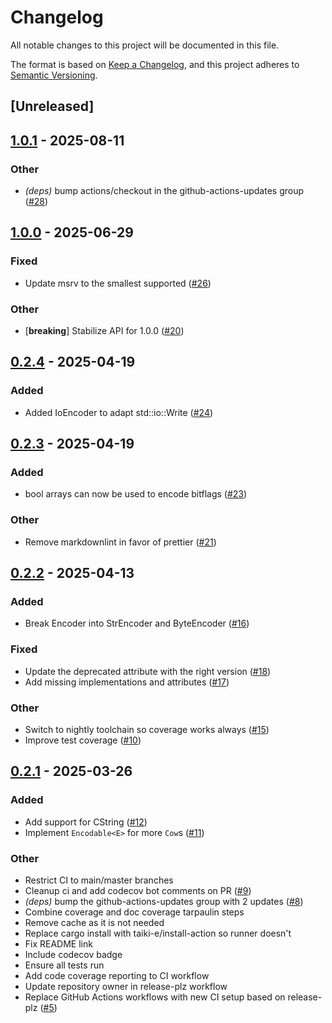 # Changelog

All notable changes to this project will be documented in this file.

The format is based on [Keep a Changelog](https://keepachangelog.com/en/1.0.0/),
and this project adheres to [Semantic Versioning](https://semver.org/spec/v2.0.0.html).

## [Unreleased]

## [1.0.1](https://github.com/Altair-Bueno/encode/compare/v1.0.0...v1.0.1) - 2025-08-11

### Other

- *(deps)* bump actions/checkout in the github-actions-updates group ([#28](https://github.com/Altair-Bueno/encode/pull/28))

## [1.0.0](https://github.com/Altair-Bueno/encode/compare/v0.2.4...v1.0.0) - 2025-06-29

### Fixed

- Update msrv to the smallest supported ([#26](https://github.com/Altair-Bueno/encode/pull/26))

### Other

- [**breaking**] Stabilize API for 1.0.0 ([#20](https://github.com/Altair-Bueno/encode/pull/20))

## [0.2.4](https://github.com/Altair-Bueno/encode/compare/v0.2.3...v0.2.4) - 2025-04-19

### Added

- Added IoEncoder to adapt std::io::Write ([#24](https://github.com/Altair-Bueno/encode/pull/24))

## [0.2.3](https://github.com/Altair-Bueno/encode/compare/v0.2.2...v0.2.3) - 2025-04-19

### Added

- bool arrays can now be used to encode bitflags ([#23](https://github.com/Altair-Bueno/encode/pull/23))

### Other

- Remove markdownlint in favor of prettier ([#21](https://github.com/Altair-Bueno/encode/pull/21))

## [0.2.2](https://github.com/Altair-Bueno/encode/compare/v0.2.1...v0.2.2) - 2025-04-13

### Added

- Break Encoder into StrEncoder and ByteEncoder ([#16](https://github.com/Altair-Bueno/encode/pull/16))

### Fixed

- Update the deprecated attribute with the right version ([#18](https://github.com/Altair-Bueno/encode/pull/18))
- Add missing implementations and attributes ([#17](https://github.com/Altair-Bueno/encode/pull/17))

### Other

- Switch to nightly toolchain so coverage works always ([#15](https://github.com/Altair-Bueno/encode/pull/15))
- Improve test coverage ([#10](https://github.com/Altair-Bueno/encode/pull/10))

## [0.2.1](https://github.com/Altair-Bueno/encode/compare/v0.2.0...v0.2.1) - 2025-03-26

### Added

- Add support for CString ([#12](https://github.com/Altair-Bueno/encode/pull/12))
- Implement `Encodable<E>` for more `Cow`s ([#11](https://github.com/Altair-Bueno/encode/pull/11))

### Other

- Restrict CI to main/master branches
- Cleanup ci and add codecov bot comments on PR ([#9](https://github.com/Altair-Bueno/encode/pull/9))
- *(deps)* bump the github-actions-updates group with 2 updates ([#8](https://github.com/Altair-Bueno/encode/pull/8))
- Combine coverage and doc coverage tarpaulin steps
- Remove cache as it is not needed
- Replace cargo install with taiki-e/install-action so runner doesn't
- Fix README link
- Include codecov badge
- Ensure all tests run
- Add code coverage reporting to CI workflow
- Update repository owner in release-plz workflow
- Replace GitHub Actions workflows with new CI setup based on release-plz ([#5](https://github.com/Altair-Bueno/encode/pull/5))
